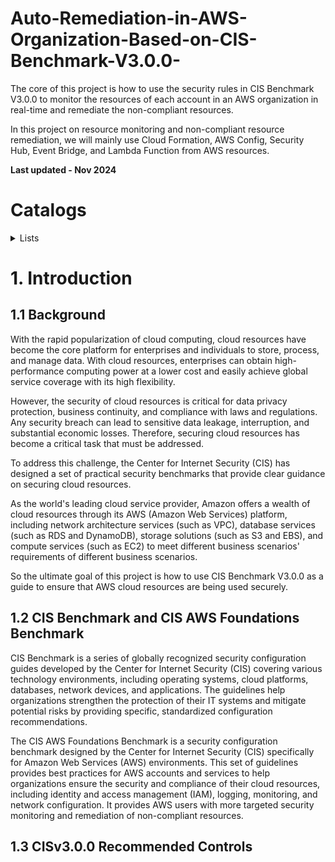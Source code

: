 # Auto-Remediation-in-AWS-Organization-Based-on-CIS-Benchmark-V3.0.0-
The core of this project is how to use the security rules in CIS Benchmark V3.0.0 to monitor the resources of each account in an AWS organization in real-time and remediate the non-compliant resources. 

In this project on resource monitoring and non-compliant resource remediation, we will mainly use Cloud Formation, AWS Config, Security Hub, Event Bridge, and Lambda Function from AWS resources.

**Last updated - Nov 2024**

# Catalogs
<details>
<summary>Lists</summary>

## Contents

- [Introduction](#Introduction)
- [Framework Design](#Framework Design)

</details>

# 1. Introduction

## 1.1 Background
With the rapid popularization of cloud computing, cloud resources have become the core platform for enterprises and individuals to store, process, and manage data. With cloud resources, enterprises can obtain high-performance computing power at a lower cost and easily achieve global service coverage with its high flexibility.

However, the security of cloud resources is critical for data privacy protection, business continuity, and compliance with laws and regulations. Any security breach can lead to sensitive data leakage, interruption, and substantial economic losses. Therefore, securing cloud resources has become a critical task that must be addressed.

To address this challenge, the Center for Internet Security (CIS) has designed a set of practical security benchmarks that provide clear guidance on securing cloud resources.

As the world's leading cloud service provider, Amazon offers a wealth of cloud resources through its AWS (Amazon Web Services) platform, including network architecture services (such as VPC), database services (such as RDS and DynamoDB), storage solutions (such as S3 and EBS), and compute services (such as EC2) to meet different business scenarios' requirements of different business scenarios.

So the ultimate goal of this project is how to use CIS Benchmark V3.0.0 as a guide to ensure that AWS cloud resources are being used securely.

## 1.2 CIS Benchmark and CIS AWS Foundations Benchmark
CIS Benchmark is a series of globally recognized security configuration guides developed by the Center for Internet Security (CIS) covering various technology environments, including operating systems, cloud platforms, databases, network devices, and applications. The guidelines help organizations strengthen the protection of their IT systems and mitigate potential risks by providing specific, standardized configuration recommendations.

The CIS AWS Foundations Benchmark is a security configuration benchmark designed by the Center for Internet Security (CIS) specifically for Amazon Web Services (AWS) environments. This set of guidelines provides best practices for AWS accounts and services to help organizations ensure the security and compliance of their cloud resources, including identity and access management (IAM), logging, monitoring, and network configuration. It provides AWS users with more targeted security monitoring and remediation of non-compliant resources.

## 1.3 CISv3.0.0 Recommended Controls
